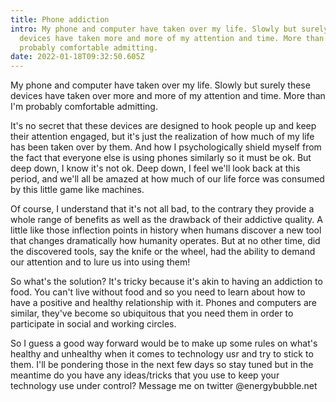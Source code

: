```yaml
---
title: Phone addiction
intro: My phone and computer have taken over my life. Slowly but surely this
  devices have taken more and more of my attention and time. More than I'm
  probably comfortable admitting.
date: 2022-01-18T09:32:50.605Z
---
```

My phone and computer have taken over my life. Slowly but surely these devices have taken over more and more of my attention and time. More than I'm probably comfortable admitting.

It's no secret that these devices are designed to hook people up and keep their attention engaged, but it's just the realization of how much of my life has been taken over by them. And how I psychologically shield myself from the fact that everyone else is using phones similarly so it must be ok. But deep down, I know it's not ok. Deep down, I feel we'll look back at this period, and we'll all be amazed at how much of our life force was consumed by this little game like machines. 

Of course, I understand that it's not all bad, to the contrary they provide a whole range of benefits as well as the drawback of their addictive quality. A little like those inflection points in history when humans discover a new tool that changes dramatically how humanity operates. But at no other time, did the discovered tools, say the knife or the wheel, had the ability to demand our attention and to lure us into using them!

So what's the solution? It's tricky because it's akin to having an addiction to food. You can't live without food and so you need to learn about how to have a positive and healthy relationship with it. Phones and computers are similar, they've become so ubiquitous that you need them in order to participate in social and working circles.

So I guess a good way forward would be to make up some rules on what's healthy and unhealthy when it comes to technology usr and try to stick to them. I'll be pondering those in the next few days so stay tuned but in the meantime do you have any ideas/tricks that you use to keep your technology use under control? Message me on twitter @energybubble.net
